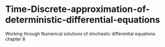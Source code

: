 # Time-Discrete-approximation-of-deterministic-differential-equations
Working through Numerical solutions of stochastic differential equations chapter 8 
